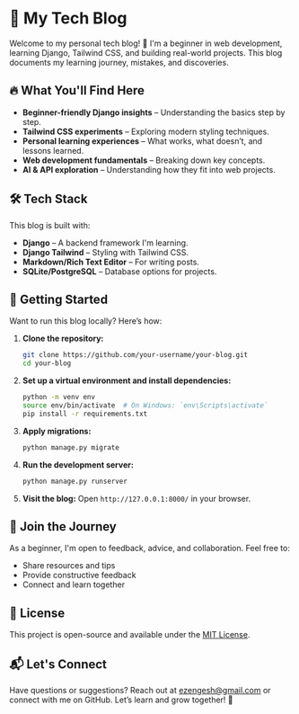 # 🌟 My Tech Blog

Welcome to my personal tech blog! 🚀 I'm a beginner in web development, learning Django, Tailwind CSS, and building real-world projects. This blog documents my learning journey, mistakes, and discoveries.

## 🔥 What You'll Find Here
- **Beginner-friendly Django insights** – Understanding the basics step by step.
- **Tailwind CSS experiments** – Exploring modern styling techniques.
- **Personal learning experiences** – What works, what doesn’t, and lessons learned.
- **Web development fundamentals** – Breaking down key concepts.
- **AI & API exploration** – Understanding how they fit into web projects.

## 🛠 Tech Stack
This blog is built with:
- **Django** – A backend framework I'm learning.
- **Django Tailwind** – Styling with Tailwind CSS.
- **Markdown/Rich Text Editor** – For writing posts.
- **SQLite/PostgreSQL** – Database options for projects.

## 🚀 Getting Started
Want to run this blog locally? Here’s how:

1. **Clone the repository:**
   ```sh
   git clone https://github.com/your-username/your-blog.git
   cd your-blog
   ```
2. **Set up a virtual environment and install dependencies:**
   ```sh
   python -m venv env
   source env/bin/activate  # On Windows: `env\Scripts\activate`
   pip install -r requirements.txt
   ```
3. **Apply migrations:**
   ```sh
   python manage.py migrate
   ```
4. **Run the development server:**
   ```sh
   python manage.py runserver
   ```
5. **Visit the blog:** Open `http://127.0.0.1:8000/` in your browser.

## 🤝 Join the Journey
As a beginner, I'm open to feedback, advice, and collaboration. Feel free to:
- Share resources and tips
- Provide constructive feedback
- Connect and learn together

## 📜 License
This project is open-source and available under the [MIT License](LICENSE).

## 📬 Let's Connect
Have questions or suggestions? Reach out at ezengesh@gmail.com or connect with me on GitHub. Let’s learn and grow together! 🚀



